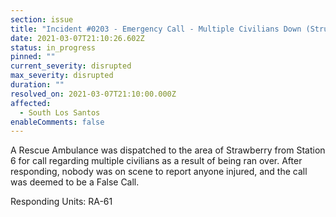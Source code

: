 ```yaml
---
section: issue
title: "Incident #0203 - Emergency Call - Multiple Civilians Down (Struck by Vehicle)"
date: 2021-03-07T21:10:26.602Z
status: in_progress
pinned: ""
current_severity: disrupted
max_severity: disrupted
duration: ""
resolved_on: 2021-03-07T21:10:00.000Z
affected:
  - South Los Santos
enableComments: false
---
```

A Rescue Ambulance was dispatched to the area of Strawberry from Station 6 for call regarding multiple civilians as a result of being ran over. After responding, nobody was on scene to report anyone injured, and the call was deemed to be a False Call.

Responding Units: RA-61